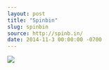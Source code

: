 ```yaml
---
layout: post
title: "Spinbin"
slug: spinbin
source: http://spinb.in/
date: 2014-11-3 00:00:00 -0700
---
```


<img src="{{ site.url }}/assets/img/screenshots/spinbin.jpg">
